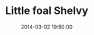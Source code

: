 ---
layout: post
title:  "Little foal Shelvy"
date:   2014-03-02 19:50:00
categories: ['illustrations']
image: illustrations/zrebakShelvy.jpg
image_width: 536
image_height: 400
---